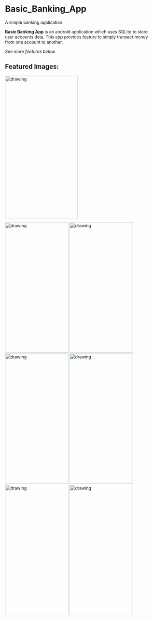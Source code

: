 
# Basic_Banking_App
A simple banking application.

**Basic Banking App** is an android application which uses SQLite to store user accounts data. This app provides feature to simply transact money from one account to another.

*See more features below.*
  
## Featured Images:

<img src="https://user-images.githubusercontent.com/64949957/118172781-616c5000-b44a-11eb-8c5e-0bdc80933e81.jpeg" alt="drawing" width="240" height="470"/> 

<img src="https://user-images.githubusercontent.com/64949957/118173748-9d53e500-b44b-11eb-90a2-3e870a6600d3.jpg" alt="drawing" width="210" height="430"/> <img src="https://user-images.githubusercontent.com/64949957/118173764-a2189900-b44b-11eb-986e-6b16a5f408f7.jpg" alt="drawing" width="210" height="430"/> <img src="https://user-images.githubusercontent.com/64949957/118173782-a5138980-b44b-11eb-9ed1-82708a4d6887.jpg" alt="drawing" width="210" height="430"/> <img src="https://user-images.githubusercontent.com/64949957/118173786-a80e7a00-b44b-11eb-8463-ea9bfd6f272f.jpg" alt="drawing" width="210" height="430"/> <img src="https://user-images.githubusercontent.com/64949957/118173801-aba20100-b44b-11eb-8a7e-547281d939e0.jpg" alt="drawing" width="210" height="430"/> <img src="https://user-images.githubusercontent.com/64949957/118173843-b492d280-b44b-11eb-9d4a-c39c816b644c.jpg" alt="drawing" width="210" height="430"/>
